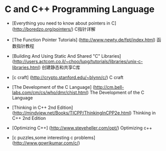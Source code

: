 C and C++ Programming Language
======================

* [Everything you need to know about pointers in C] (http://boredzo.org/pointers/) C指针详解

* [The Function Pointer Tutorials] (http://www.newty.de/fpt/index.html) 函数指针教程

* [Building And Using Static And Shared "C" Libraries] (http://users.actcom.co.il/~choo/lupg/tutorials/libraries/unix-c-libraries.html) 创建静态和共享C库

* [c craft] (http://crypto.stanford.edu/~blynn/c/) C craft

* [The Development of the C Language] (http://cm.bell-labs.com/cm/cs/who/dmr/chist.html) The Development of the C Language

* [Thinking in C++ 2nd Edition] (http://mindview.net/Books/TICPP/ThinkingInCPP2e.html) Thinking in C++ 2nd Edition

* [Optimizing C++] (http://www.steveheller.com/opt/) Optimizing c++

* [c puzzles,some interesting c problems] (http://www.gowrikumar.com/c/) 

